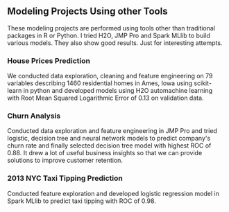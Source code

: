 ## Modeling Projects Using other Tools
These modeling projects are performed using tools other than traditional packages in R or Python. I tried H2O, JMP Pro and Spark MLlib to build various models. They also show good results. Just for interesting attempts.

### House Prices Prediction
We conducted data exploration, cleaning and feature engineering on 79 variables describing 1460 residential homes in Ames, Iowa using scikit-learn in python and developed models using H2O automachine learning with Root Mean Squared Logarithmic Error of 0.13 on validation data.

### Churn Analysis
Conducted data exploration and feature engineering in JMP Pro and tried logistic, decision tree and neural network models to predict company's churn rate and finally selected decision tree model with highest ROC of 0.88. It drew a lot of useful business insights so that we can provide solutions to improve customer retention.

### 2013 NYC Taxi Tipping Prediction
Conducted feature exploration and developed logistic regression model in Spark MLlib to predict taxi tipping with ROC of 0.98.

